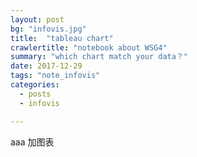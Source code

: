 ```yaml
---
layout: post
bg: "infovis.jpg"
title:  "tableau chart"
crawlertitle: "notebook about WSG4"
summary: "which chart match your data？"
date: 2017-12-29
tags: "note_infovis"
categories:
  - posts
  - infovis

---
```

aaa 加图表